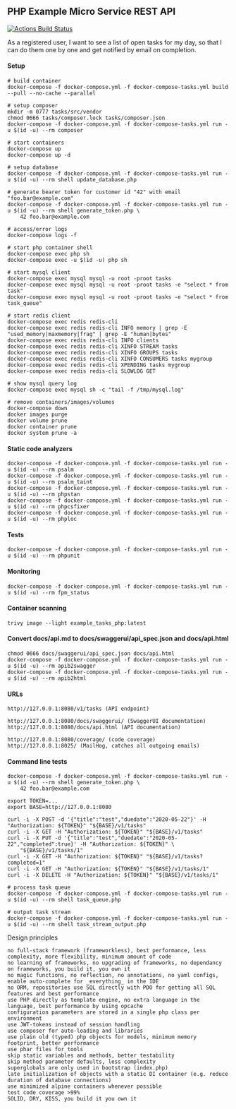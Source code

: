 PHP Example Micro Service REST API
------------------------------------

[![Actions Build Status](https://github.com/thomasbley/example_tasks_php/workflows/build/badge.svg?branch=master)](https://github.com/thomasbley/example_tasks_php/actions)

As a registered user, I want to see a list of open tasks for my day, so that I can do them one by one and get notified
by email on completion.

#### Setup

    # build container
    docker-compose -f docker-compose.yml -f docker-compose-tasks.yml build --pull --no-cache --parallel

    # setup composer
    mkdir -m 0777 tasks/src/vendor
    chmod 0666 tasks/composer.lock tasks/composer.json
    docker-compose -f docker-compose.yml -f docker-compose-tasks.yml run -u $(id -u) --rm composer

    # start containers
    docker-compose up
    docker-compose up -d

    # setup database
    docker-compose -f docker-compose.yml -f docker-compose-tasks.yml run -u $(id -u) --rm shell update_database.php

    # generate bearer token for customer id "42" with email "foo.bar@example.com"
    docker-compose -f docker-compose.yml -f docker-compose-tasks.yml run -u $(id -u) --rm shell generate_token.php \
        42 foo.bar@example.com

    # access/error logs
    docker-compose logs -f

    # start php container shell
    docker-compose exec php sh
    docker-compose exec -u $(id -u) php sh

    # start mysql client
    docker-compose exec mysql mysql -u root -proot tasks
    docker-compose exec mysql mysql -u root -proot tasks -e "select * from task"
    docker-compose exec mysql mysql -u root -proot tasks -e "select * from task_queue"

    # start redis client
    docker-compose exec redis redis-cli
    docker-compose exec redis redis-cli INFO memory | grep -E "used_memory|maxmemory|frag" | grep -E "human|bytes"
    docker-compose exec redis redis-cli INFO clients
    docker-compose exec redis redis-cli XINFO STREAM tasks
    docker-compose exec redis redis-cli XINFO GROUPS tasks
    docker-compose exec redis redis-cli XINFO CONSUMERS tasks mygroup
    docker-compose exec redis redis-cli XPENDING tasks mygroup
    docker-compose exec redis redis-cli SLOWLOG GET

    # show mysql query log
    docker-compose exec mysql sh -c "tail -f /tmp/mysql.log"

    # remove containers/images/volumes
    docker-compose down
    docker images purge
    docker volume prune
    docker container prune
    docker system prune -a

#### Static code analyzers

    docker-compose -f docker-compose.yml -f docker-compose-tasks.yml run -u $(id -u) --rm psalm
    docker-compose -f docker-compose.yml -f docker-compose-tasks.yml run -u $(id -u) --rm psalm_taint
    docker-compose -f docker-compose.yml -f docker-compose-tasks.yml run -u $(id -u) --rm phpstan
    docker-compose -f docker-compose.yml -f docker-compose-tasks.yml run -u $(id -u) --rm phpcsfixer
    docker-compose -f docker-compose.yml -f docker-compose-tasks.yml run -u $(id -u) --rm phploc

#### Tests

    docker-compose -f docker-compose.yml -f docker-compose-tasks.yml run -u $(id -u) --rm phpunit

#### Monitoring

    docker-compose -f docker-compose.yml -f docker-compose-tasks.yml run -u $(id -u) --rm fpm_status

#### Container scanning

    trivy image --light example_tasks_php:latest

#### Convert docs/api.md to docs/swaggerui/api_spec.json and docs/api.html

    chmod 0666 docs/swaggerui/api_spec.json docs/api.html
    docker-compose -f docker-compose.yml -f docker-compose-tasks.yml run -u $(id -u) --rm apib2swagger
    docker-compose -f docker-compose.yml -f docker-compose-tasks.yml run -u $(id -u) --rm apib2html

#### URLs

    http://127.0.0.1:8080/v1/tasks (API endpoint)

    http://127.0.0.1:8080/docs/swaggerui/ (SwaggerUI documentation)
    http://127.0.0.1:8080/docs/api.html (API documentation)

    http://127.0.0.1:8080/coverage/ (code coverage)
    http://127.0.0.1:8025/ (MailHog, catches all outgoing emails)

#### Command line tests

    docker-compose -f docker-compose.yml -f docker-compose-tasks.yml run -u $(id -u) --rm shell generate_token.php \
        42 foo.bar@example.com

    export TOKEN=...
    export BASE=http://127.0.0.1:8080

    curl -i -X POST -d '{"title":"test","duedate":"2020-05-22"}' -H "Authorization: ${TOKEN}" "${BASE}/v1/tasks"
    curl -i -X GET -H "Authorization: ${TOKEN}" "${BASE}/v1/tasks"
    curl -i -X PUT -d '{"title":"test","duedate":"2020-05-22","completed":true}' -H "Authorization: ${TOKEN}" \
        "${BASE}/v1/tasks/1"
    curl -i -X GET -H "Authorization: ${TOKEN}" "${BASE}/v1/tasks?completed=1"
    curl -i -X GET -H "Authorization: ${TOKEN}" "${BASE}/v1/tasks/1"
    curl -i -X DELETE -H "Authorization: ${TOKEN}" "${BASE}/v1/tasks/1"

    # process task queue
    docker-compose -f docker-compose.yml -f docker-compose-tasks.yml run -u $(id -u) --rm shell task_queue.php

    # output task stream
    docker-compose -f docker-compose.yml -f docker-compose-tasks.yml run -u $(id -u) --rm shell task_stream_output.php

Design principles

    no full-stack framework (frameworkless), best performance, less complexity, more flexibility, minimum amount of code
    no learning of frameworks, no upgrading of frameworks, no dependancy on frameworks, you build it, you own it
    no magic functions, no reflection, no annotations, no yaml configs, enable auto-complete for _everything_ in the IDE
    no ORM, repositories use SQL directly with PDO for getting all SQL features and best performance
    use PHP directly as template engine, no extra language in the language, best performance by using opcache
    configuration parameters are stored in a single php class per environment
    use JWT-tokens instead of session handling
    use composer for auto-loading and libraries
    use plain old (typed) php objects for models, minimum memory footprint, better performance
    use phar files for tools
    skip static variables and methods, better testability
    skip method parameter defaults, less complexity
    superglobals are only used in bootstrap (index.php)
    late initialization of objects with a static DI container (e.g. reduce duration of database connections)
    use minimized alpine containers whenever possible
    test code coverage >99%
    SOLID, DRY, KISS, you build it you own it
